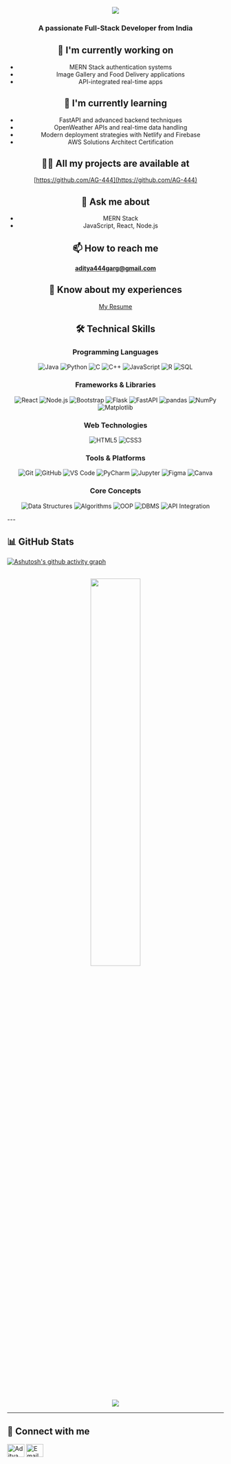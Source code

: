 <p align="center">
  <a href="https://github.com/DenverCoder1/readme-typing-svg"><img src="https://readme-typing-svg.herokuapp.com?lines=Hey,+my+name's+Aditya+Garg.;I+love+learning.;I+love+coding.;&center=true&width=500&height=50"></a>
<br/>
</p>
<h3 align="center">A passionate Full-Stack Developer from India</h3>


<div align="center">

## 🔭 I'm currently working on
- MERN Stack authentication systems
- Image Gallery and Food Delivery applications
- API-integrated real-time apps

## 🌱 I'm currently learning
- FastAPI and advanced backend techniques
- OpenWeather APIs and real-time data handling
- Modern deployment strategies with Netlify and Firebase
- AWS Solutions Architect Certification
  
## 👨‍💻 All my projects are available at
[https://github.com/AG-444](https://github.com/AG-444)

## 💬 Ask me about
- MERN Stack
- JavaScript, React, Node.js

<div align="center">

## 📫 How to reach me  
**aditya444garg@gmail.com**

## 📄 Know about my experiences  
[My Resume](https://drive.google.com/file/d/1FTywmjrX4md6UplQJOwQO5T_UzjHjzfs/view?usp=sharing)

</div>


## 🛠 Technical Skills

### Programming Languages  
![Java](https://img.shields.io/badge/java-%23ED8B00.svg?style=for-the-badge&logo=openjdk&logoColor=white)
![Python](https://img.shields.io/badge/python-3670A0?style=for-the-badge&logo=python&logoColor=ffdd54)
![C](https://img.shields.io/badge/c-%2300599C.svg?style=for-the-badge&logo=c&logoColor=white)
![C++](https://img.shields.io/badge/c++-%2300599C.svg?style=for-the-badge&logo=c%2B%2B&logoColor=white)
![JavaScript](https://img.shields.io/badge/javascript-%23323330.svg?style=for-the-badge&logo=javascript&logoColor=%23F7DF1E)
![R](https://img.shields.io/badge/r-%23276DC3.svg?style=for-the-badge&logo=r&logoColor=white)
![SQL](https://img.shields.io/badge/sql-%2300f.svg?style=for-the-badge&logo=mysql&logoColor=white)

### Frameworks & Libraries  
![React](https://img.shields.io/badge/react-%2320232a.svg?style=for-the-badge&logo=react&logoColor=%2361DAFB)
![Node.js](https://img.shields.io/badge/node.js-6DA55F?style=for-the-badge&logo=node.js&logoColor=white)
![Bootstrap](https://img.shields.io/badge/bootstrap-%23563D7C.svg?style=for-the-badge&logo=bootstrap&logoColor=white)
![Flask](https://img.shields.io/badge/flask-%23000.svg?style=for-the-badge&logo=flask&logoColor=white)
![FastAPI](https://img.shields.io/badge/fastapi-%2300C7B7.svg?style=for-the-badge&logo=fastapi&logoColor=white)
![pandas](https://img.shields.io/badge/pandas-%23150458.svg?style=for-the-badge&logo=pandas&logoColor=white)
![NumPy](https://img.shields.io/badge/numpy-%23013243.svg?style=for-the-badge&logo=numpy&logoColor=white)
![Matplotlib](https://img.shields.io/badge/matplotlib-%230077B6.svg?style=for-the-badge&logo=matplotlib&logoColor=white)

### Web Technologies  
![HTML5](https://img.shields.io/badge/html5-%23E34F26.svg?style=for-the-badge&logo=html5&logoColor=white)
![CSS3](https://img.shields.io/badge/css3-%231572B6.svg?style=for-the-badge&logo=css3&logoColor=white)

### Tools & Platforms  
![Git](https://img.shields.io/badge/git-%23F05033.svg?style=for-the-badge&logo=git&logoColor=white)
![GitHub](https://img.shields.io/badge/github-%23121011.svg?style=for-the-badge&logo=github&logoColor=white)
![VS Code](https://img.shields.io/badge/VS%20Code-0078d7.svg?style=for-the-badge&logo=visual-studio-code&logoColor=white)
![PyCharm](https://img.shields.io/badge/PyCharm-000000?style=for-the-badge&logo=pycharm&logoColor=white)
![Jupyter](https://img.shields.io/badge/Jupyter-F37626.svg?style=for-the-badge&logo=Jupyter&logoColor=white)
![Figma](https://img.shields.io/badge/figma-%23F24E1E.svg?style=for-the-badge&logo=figma&logoColor=white)
![Canva](https://img.shields.io/badge/Canva-%2300C4CC.svg?style=for-the-badge&logo=Canva&logoColor=white)

### Core Concepts  
![Data Structures](https://img.shields.io/badge/Data%20Structures-FF6C37?style=for-the-badge)
![Algorithms](https://img.shields.io/badge/Algorithms-00C7B7?style=for-the-badge)
![OOP](https://img.shields.io/badge/OOP-7952B3?style=for-the-badge)
![DBMS](https://img.shields.io/badge/DBMS-00599C?style=for-the-badge)
![API Integration](https://img.shields.io/badge/API%20Integration-F7931E?style=for-the-badge)

</div>
---

## 📊 GitHub Stats
[![Ashutosh's github activity graph](https://github-readme-activity-graph.vercel.app/graph?username=AG-444&bg_color=000000&color=4c9e65&line=05fe01&point=008015&area=true&hide_border=true)](https://github.com/ashutosh00710/github-readme-activity-graph)
<br/>
<br/>
<div align="center">
  <img width="48%" src="https://github-readme-stats.vercel.app/api?username=AG-444&show_icons=true&theme=radical" />
</div>
<br/>
<br/>
<div align="center">
  <img src="https://github-readme-stats.vercel.app/api/top-langs/?username=AG-444&layout=compact&theme=radical" />
</div>

---

## 🤝 Connect with me

<p align="left">
<a href="https://linkedin.com/in/aditya-444-garg" target="blank"><img align="center" src="https://raw.githubusercontent.com/rahuldkjain/github-profile-readme-generator/master/src/images/icons/Social/linked-in-alt.svg" alt="Aditya Garg" height="30" width="40" /></a>
<a href="mailto:aditya444garg@gmail.com" target="blank"><img align="center" src="https://img.icons8.com/ios-filled/50/000000/new-post.png" alt="Email" height="30" width="40"/></a>
</p>
